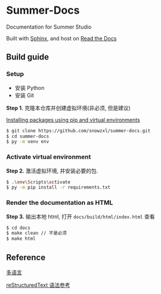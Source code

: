 # Summer-Docs

Documentation for Summer Studio

Built with [Sphinx](https://www.sphinx-doc.org/), and host on [Read the Docs](https://readthedocs.org/)

## Build guide

### Setup

- 安装 Python
- 安装 Git

**Step 1.** 克隆本仓库并创建虚拟环境(非必须, 但是建议)

[Installing packages using pip and virtual environments](https://packaging.python.org/en/latest/guides/installing-using-pip-and-virtual-environments/#creating-a-virtual-environment)

```bash
$ git clone https://github.com/snowzxl/summer-docs.git
$ cd summer-docs
$ py -m venv env
```

### Activate virtual environment

**Step 2.** 激活虚拟环境, 并安装必要的包.

```bash
$ .\env\Scripts\activate
$ py -m pip install -r requirements.txt
```

### Render the documentation as HTML

**Step 3.** 输出本地 html, 打开 `docs/build/html/index.html` 查看

```bash
$ cd docs
$ make clean // 不是必须
$ make html
```

## Reference

[多语言](https://docs.readthedocs.io/en/stable/localization.html#projects-with-multiple-translations-sphinx-only)

[reStructuredText 语法参考](https://www.sphinx-doc.org/en/master/usage/restructuredtext/index.html)
